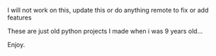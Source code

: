 I will not work on this, update this or do anything remote to fix or add features

These are just old python projects I made when i was 9 years old...

Enjoy.
